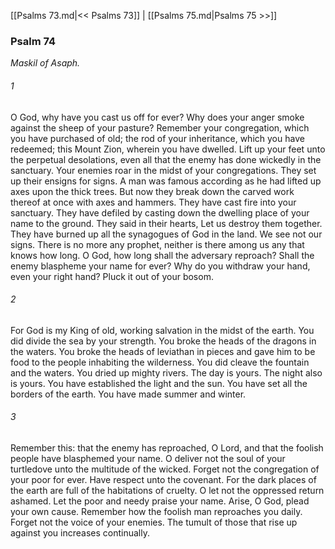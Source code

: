 [[Psalms 73.md|<< Psalms 73]]  |  [[Psalms 75.md|Psalms 75 >>]]

### Psalm 74

*Maskil of Asaph.*

###### 1
O God, why have you cast us off for ever? Why does your anger smoke against the sheep of your pasture? Remember your congregation, which you have purchased of old; the rod of your inheritance, which you have redeemed; this Mount Zion, wherein you have dwelled. Lift up your feet unto the perpetual desolations, even all that the enemy has done wickedly in the sanctuary. Your enemies roar in the midst of your congregations. They set up their ensigns for signs. A man was famous according as he had lifted up axes upon the thick trees. But now they break down the carved work thereof at once with axes and hammers. They have cast fire into your sanctuary. They have defiled by casting down the dwelling place of your name to the ground. They said in their hearts, Let us destroy them together. They have burned up all the synagogues of God in the land. We see not our signs. There is no more any prophet, neither is there among us any that knows how long. O God, how long shall the adversary reproach? Shall the enemy blaspheme your name for ever? Why do you withdraw your hand, even your right hand? Pluck it out of your bosom.

###### 2
For God is my King of old, working salvation in the midst of the earth. You did divide the sea by your strength. You broke the heads of the dragons in the waters. You broke the heads of leviathan in pieces and gave him to be food to the people inhabiting the wilderness. You did cleave the fountain and the waters. You dried up mighty rivers. The day is yours. The night also is yours. You have established the light and the sun. You have set all the borders of the earth. You have made summer and winter.

###### 3
Remember this: that the enemy has reproached, O Lord, and that the foolish people have blasphemed your name. O deliver not the soul of your turtledove unto the multitude of the wicked. Forget not the congregation of your poor for ever. Have respect unto the covenant. For the dark places of the earth are full of the habitations of cruelty. O let not the oppressed return ashamed. Let the poor and needy praise your name. Arise, O God, plead your own cause. Remember how the foolish man reproaches you daily. Forget not the voice of your enemies. The tumult of those that rise up against you increases continually.